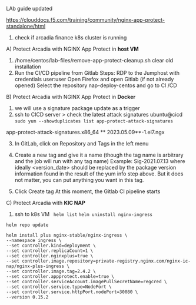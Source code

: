 LAb guide updated 

https://clouddocs.f5.com/training/community/nginx-app-protect-standalone/html

1. check if arcadia finance k8s cluster is running 

A) Protect Arcadia with NGINX App Protect in **host VM** 
  1. /home/centos/lab-files/remove-app-protect-cleanup.sh 
  clear old installation 
  2.  Run the CI/CD pipeline from Gitlab
      Steps:
      RDP to the Jumphost with credentials user:user
      Open Firefox and open Gitlab (if not already opened)
       Select the repository nap-deploy-centos and go to CI /CD
       
B) Protect Arcadia with NGINX App Protect in **Docker**
  1. we will use a signature package update as a trigger
  2. ssh to CICD server > check the latest attack signatures 
  ubuntu@cicd
  ```sudo yum --showduplicates list app-protect-attack-signatures```
  
  app-protect-attack-signatures.x86_64            ** 2023.05.09**-1.el7.ngx
  
  3. In GitLab, click on Repository and Tags in the left menu
  4. Create a new tag and give it a name (though the tag name is arbitrary and the job will run with any tag name) Example: Sig-2021.07.13 where ideally <version_date> should be replaced by the package version information found in the result of the yum info step above.         But it does not matter, you can put anything you want in this tag.

  5. Click Create tag
     At this moment, the Gitlab CI pipeline starts
     
 C) Protect Arcadia with **KIC NAP** 
   1.  ssh to k8s VM 
   ``` helm list```
   ```helm uninstall nginx-ingress```
   
   ```helm repo add nginx-stable https://helm.nginx.com/stable
  helm repo update

  helm install plus nginx-stable/nginx-ingress \
  --namespace ingress \
  --set controller.kind=deployment \
  --set controller.replicaCount=1 \
  --set controller.nginxplus=true \
  --set controller.image.repository=private-registry.nginx.com/nginx-ic-nap/nginx-plus-ingress \
  --set controller.image.tag=2.4.2 \
  --set controller.appprotect.enable=true \
  --set controller.serviceAccount.imagePullSecretName=regcred \
  --set controller.service.type=NodePort \
  --set controller.service.httpPort.nodePort=30080 \
  --version 0.15.2
  ```
